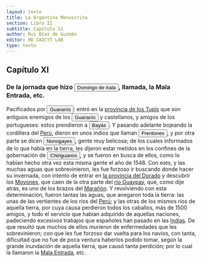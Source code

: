 ```yaml
---
layout: texto
title: La Argentina Manuscrita
section: Libro II
subtitle: Capítulo 11
author: Rui Díaz de Guzmán
editor: HD CAICYT LAB
type: texto
---
```


## Capítulo XI
### De la jornada que hizo <button class="balloon" data-balloon-pos="up" data-balloon-length="large" data-balloon="person">Domingo de Irala</button>, llamada, la Mala Entrada, etc.


Pacificados por <button class="balloon" data-balloon-pos="up" data-balloon-length="large" data-balloon="tribe">Guaranís</button>: entró en la <a href="https://recogito.pelagios.org/document/wzqxhk0h3vpikm/part/1/edit#72864f11-6ee3-4d72-97ec-4d67ca7fbfd4" target="_blank">provincia de los Tupís</a> que son antiguos enemigos de los <button class="balloon" data-balloon-pos="up" data-balloon-length="large" data-balloon="tribe">Guaranís</button> y castellanos, y amigos de los portugueses: estos prendieron a <button class="balloon" data-balloon-pos="up" data-balloon-length="large" data-balloon="tribe">Bayás</button>. Y pasando adelante bojeando la cordillera del <a href="https://recogito.pelagios.org/document/wzqxhk0h3vpikm/part/1/edit#5b99018e-ee8a-4e47-9886-1a40d18cf485" target="_blank">Perú</a>, dieron en unos indios que llaman <button class="balloon" data-balloon-pos="up" data-balloon-length="large" data-balloon="tribe">Frentones</button>, y por otra parte se dicen <button class="balloon" data-balloon-pos="up" data-balloon-length="large" data-balloon="tribe">Nonogayes</button>, gente muy belicosa; de los cuales informados de lo que había en la tierra, les dijeron estar metidos en los confines de la gobernación de <button class="balloon" data-balloon-pos="up" data-balloon-length="large" data-balloon="tribe">Chiriguanos</button>, y se fueron en busca de ellos, como lo habían hecho otra vez esta misma gente el año de 1548. Con esto, y las muchas aguas que sobrevinieron, les fue forzoso ir buscando donde hacer su invernada, con intento de entrar en <a href="https://recogito.pelagios.org/document/wzqxhk0h3vpikm/part/1/edit#d9ef82c4-c964-40b6-bb5a-255629071356" target="_blank">la provincia del Dorado</a> y descubrir los <a href="https://recogito.pelagios.org/document/wzqxhk0h3vpikm/part/1/edit#a8a32cc6-2472-4d80-a261-b5ea304cc5ad" target="_blank">Moyones</a>, que caen de la otra parte del <a href="https://recogito.pelagios.org/document/wzqxhk0h3vpikm/part/1/edit#d518c0ba-f361-469e-9a2e-d9ed50ef4cfe" target="_blank">río Guaypay</a>, que, como dije atrás, es uno de los brazos del <a href="https://recogito.pelagios.org/document/wzqxhk0h3vpikm/part/1/edit#77fce19a-311e-4fb6-a886-e1112733ed7d" target="_blank">Marañón</a>. Y revolviendo con esta determinación, fueron tantas las aguas, que anegaron toda la tierra: las unas de las vertientes de los ríos del <a href="https://recogito.pelagios.org/document/wzqxhk0h3vpikm/part/1/edit#4133231d-9749-40bc-a942-8ca9efa03e4b" target="_blank">Perú</a>; y las otras de los mismos ríos de aquella tierra, por cuya causa perdieron todos los caballos, más de 1500 amigos, y todo el servicio que habían adquirido de aquellas naciones, padeciendo excesivos trabajos que españoles han pasado en las <a href="https://recogito.pelagios.org/document/wzqxhk0h3vpikm/part/1/edit#fb926dd2-ef25-45a2-8ac5-dd2ee1cfe488" target="_blank">Indias</a>. De que resultó que muchos de ellos murieron de enfermedades que les sobrevinieron; con que les fue forzoso dar vuelta para los navíos, con tanta, dificultad que no fue de poca ventura haberlos podido tomar, según la grande inundación de aquella tierra, que causó tanta perdición; por lo cual la llamaron la <a href="https://recogito.pelagios.org/document/wzqxhk0h3vpikm/part/1/edit#c4c2b968-83ba-4ffb-857a-437f5130b6d0" target="_blank">Mala Entrada</a>, etc.